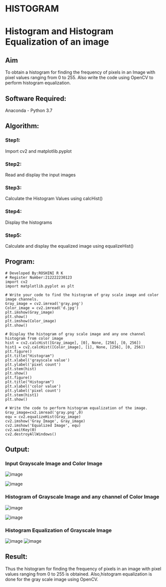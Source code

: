 # HISTOGRAM
# Histogram and Histogram Equalization of an image
## Aim
To obtain a histogram for finding the frequency of pixels in an Image with pixel values ranging from 0 to 255. Also write the code using OpenCV to perform histogram equalization.

## Software Required:
Anaconda - Python 3.7

## Algorithm:
### Step1:

Import cv2 and matplotlib.pyplot

### Step2:

Read and display the input images

### Step3:

Calculate the Histogram Values using calcHist()

### Step4:
Display the histograms

### Step5:
Calculate and display the equalized image using equalizeHist()
## Program:
```
# Developed By:ROSHINI R K
# Register Number:212222230123
import cv2
import matplotlib.pyplot as plt

# Write your code to find the histogram of gray scale image and color image channels.
Gray_image = cv2.imread('gray.png')
Color_image = cv2.imread('d.jpg')
plt.imshow(Gray_image)
plt.show()
plt.imshow(Color_image)
plt.show()

# Display the histogram of gray scale image and any one channel histogram from color image
hist = cv2.calcHist([Gray_image], [0], None, [256], [0, 256])
hist1 = cv2.calcHist([Color_image], [1], None, [256], [0, 256])
plt.figure()
plt.title("Histogram")
plt.xlabel('grayscale value')
plt.ylabel('pixel count')
plt.stem(hist)
plt.show()
plt.figure()
plt.title("Histogram")
plt.xlabel('color value')
plt.ylabel('pixel count')
plt.stem(hist1)
plt.show()

# Write the code to perform histogram equalization of the image. 
Gray_image=cv2.imread('gray.png',0)
equ = cv2.equalizeHist(Gray_image)
cv2.imshow('Gray Image', Gray_image)
cv2.imshow('Equalized Image', equ)
cv2.waitKey(0)
cv2.destroyAllWindows()
```
## Output:
### Input Grayscale Image and Color Image
![image](https://github.com/roshiniRK/HISTOGRAM/assets/118956165/6a8a598a-6644-43e1-bff0-0f6deb94723f)

![image](https://github.com/roshiniRK/HISTOGRAM/assets/118956165/66a4ddbe-8dd0-4e10-b3f0-a4d83a5c6e79)


### Histogram of Grayscale Image and any channel of Color Image

![image](https://github.com/roshiniRK/HISTOGRAM/assets/118956165/616b2419-ba42-4cbd-8a37-82cdc5a4c7a6)

![image](https://github.com/roshiniRK/HISTOGRAM/assets/118956165/9a85d144-49e2-4145-b0e7-7eafabae67fc)



### Histogram Equalization of Grayscale Image
![image](https://github.com/roshiniRK/HISTOGRAM/assets/118956165/61871621-7ad4-49da-848f-fa8ba85df6d7)
![image](https://github.com/roshiniRK/HISTOGRAM/assets/118956165/ffc0a4c8-6689-41a6-874d-a24d822c3382)


## Result: 
Thus the histogram for finding the frequency of pixels in an image with pixel values ranging from 0 to 255 is obtained. Also,histogram equalization is done for the gray scale image using OpenCV.
